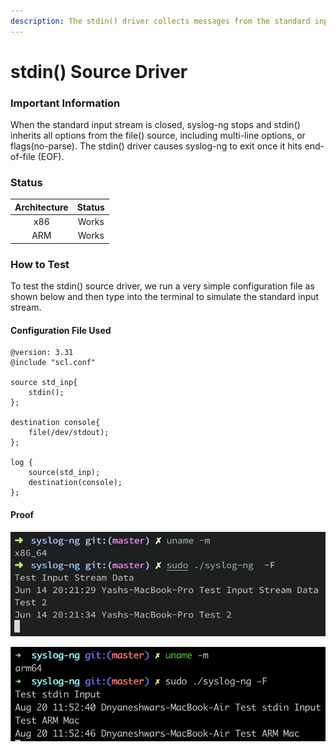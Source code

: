 ```yaml
---
description: The stdin() driver collects messages from the standard input stream.
---
```


# stdin() Source Driver

### Important Information

When the standard input stream is closed, syslog-ng stops and stdin() inherits all options from the file() source, including multi-line options, or flags(no-parse). The stdin() driver causes syslog-ng to exit once it hits end-of-file (EOF).

### Status

| Architecture | Status |
| :----------: | :----: |
|      x86     |  Works |
|      ARM     |  Works |

### How to Test

To test the stdin() source driver, we run a very simple configuration file as shown below and then type into the terminal to simulate the standard input stream.&#x20;

#### Configuration File Used

```
@version: 3.31
@include "scl.conf"

source std_inp{
    stdin();
};

destination console{
    file(/dev/stdout);
};

log {
    source(std_inp);
    destination(console);
};
```

#### Proof

![stdin() input tested on macOS (x86) ](</assets/images/Screenshot 2021-06-14 at 8.21.42 PM.png>)

![stdin() input tested on macOS (ARM) ](</assets/images/Screen Shot 2021-08-20 at 11.52.54 AM.png>)
